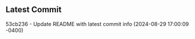 
## Latest Commit
53cb236 - Update README with latest commit info (2024-08-29 17:00:09 -0400) <Yunxi-Zhou>
